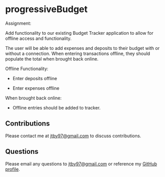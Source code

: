 # progressiveBudget

Assignment:

Add functionality to our existing Budget Tracker application to allow for offline access and functionality.

The user will be able to add expenses and deposits to their budget with or without a connection. When entering transactions offline, they should populate the total when brought back online.

Offline Functionality:

  * Enter deposits offline

  * Enter expenses offline

When brought back online:

  * Offline entries should be added to tracker.

## Contributions
Please contact me at <jtby97@gmail.com> to discuss contributions.

## Questions
Please email any questions to <jtby97@gmail.com> or reference my [GitHub profile](https://github.com/Malletmania).